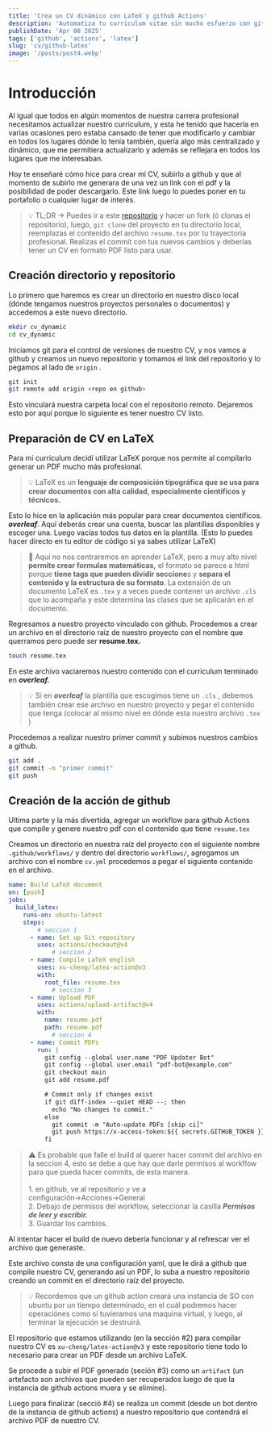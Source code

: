 ```yaml
---
title: 'Crea un CV dinámico con LaTeX y github Actions'
description: 'Automatiza tu curriculum vitae sin mucho esfuerzo con github y LaTeX'
publishDate: 'Apr 08 2025'
tags: ['github', 'actions', 'latex']
slug: 'cv/github-latex'
image: '/posts/post4.webp'
---
```


# Introducción


Al igual que todos en algún momentos de nuestra carrera profesional necesitamos actualizar nuestro curriculum, y esta he tenido que hacerla en varias ocasiones pero estaba cansado de tener que modificarlo y cambiar en todos los lugares dónde lo tenía también, quería algo más centralizado y dinámico, que me permitiera actualizarlo y además se reflejara en todos los lugares que me interesaban. 

Hoy te enseñaré cómo hice para crear mi CV, subirlo a github y que al momento de subirlo me generara de una vez un link con el pdf y la posibilidad de poder descargarlo. Este link luego lo puedes poner en tu portafolio o cualquier lugar de interés.

>💡 TL;DR → Puedes ir a este [repositorio](https://github.com/SimonCrA/cv_dynamic) y hacer un fork (ó clonas el repositorio), luego, `git clone` del proyecto en tu directorio local, reemplazas el contenido del archivo `resume.tex` por tu trayectoria profesional. Realizas el commit con tus nuevos cambios y deberías tener un CV en formato PDF listo para usar.

## Creación directorio y repositorio

Lo primero que haremos es crear un directorio en nuestro disco local (dónde tengamos nuestros proyectos personales o documentos) y accedemos a este nuevo directorio. 

```bash
mkdir cv_dynamic
cd cv_dynamic
```

Iniciamos git para el control de versiones de nuestro CV, y nos vamos a github y creamos un nuevo repositorio y tomamos el link del repositorio y lo pegamos al lado de `origin` .

```bash
git init
git remote add origin <repo en github>

```

Esto vinculará nuestra carpeta local con el repositorio remoto. Dejaremos esto por aquí porque lo siguiente es tener nuestro CV listo.

## Preparación de CV en LaTeX

Para mi curriculum decidí utilizar LaTeX porque nos permite al compilarlo generar un PDF mucho más profesional.

>💡 LaTeX es un **lenguaje de composición tipográfica que se usa para crear documentos con alta calidad, especialmente científicos y técnicos.**

Esto lo hice en la aplicación más popular para crear documentos científicos. ***overleaf***. Aquí deberás crear una cuenta, buscar las plantillas disponibles y escoger una. Luego vacías todos tus datos en la plantilla. (Esto lo puedes hacer directo en tu editor de código si ya sabes utilizar LaTeX)

>📢 Aquí no nos centraremos en aprender LaTeX, pero a muy alto nivel **permite crear formulas matemáticas,** el formato se parece a html porque **tiene tags que pueden dividir seccione**s y **separa el contenido y la estructura de su formato**. La extensión de un documento LaTeX es `.tex`  y a veces puede contener un archivo `.cls`  que lo acompaña y este determina las clases que se aplicarán en el documento.

Regresamos a nuestro proyecto vinculado con github. Procedemos a crear un archivo en el directorio raíz de nuestro proyecto con el nombre que querramos pero puede ser **resume.tex.**

```bash
touch resume.tex
```

En este archivo vaciaremos nuestro contenido con el curriculum terminado en ***overleaf.***

>💡 Si en ***overleaf*** la plantilla que escogimos tiene un `.cls` , debemos también crear ese archivo en nuestro proyecto y pegar el contenido que tenga (colocar al mismo nivel en dónde esta nuestro archivo `.tex` )

Procedemos a realizar nuestro primer commit y subimos nuestros cambios a github.

```bash
git add .
git commit -m "primer commit"
git push
```

## Creación de la acción de github

Ultima parte y la más divertida, agregar un workflow para github Actions que compile y genere nuestro pdf con el contenido que tiene `resume.tex`

Creamos un directorio en nuestra raíz del proyecto con el siguiente nombre `.github/workflows/` y dentro del directorio `workflows/`, agregamos un archivo  con el nombre `cv.yml` procedemos a pegar el siguiente contenido en el archivo.

```yaml
name: Build LaTeX document
on: [push]
jobs:
  build_latex:
    runs-on: ubuntu-latest
    steps:
	    # seccion 1
      - name: Set up Git repository
        uses: actions/checkout@v4
			# seccion 2
      - name: Compile LaTeX english
        uses: xu-cheng/latex-action@v3
        with:
          root_file: resume.tex
			# seccion 3
      - name: Upload PDF
        uses: actions/upload-artifact@v4
        with:
          name: resume.pdf
          path: resume.pdf
			# seccion 4
      - name: Commit PDFs
        run: |
          git config --global user.name "PDF Updater Bot"
          git config --global user.email "pdf-bot@example.com"
          git checkout main
          git add resume.pdf

          # Commit only if changes exist
          if git diff-index --quiet HEAD --; then
            echo "No changes to commit."
          else
            git commit -m "Auto-update PDFs [skip ci]"
            git push https://x-access-token:${{ secrets.GITHUB_TOKEN }}@github.com/${{ github.repository }}.git main
          fi

```

>⚠️ Es probable que falle el build al querer hacer commit del archivo en la seccion 4, esto se debe a que hay que darle permisos al workflow para que pueda hacer commits, de esta manera.  <br><br> 1. en github, ve al repositorio y ve a configuración→Acciones→General <br> 2. Debajo de permisos del workflow, seleccionar la casilla ***Permisos de leer y escribir.*** <br>3. Guardar los cambios.

Al intentar hacer el build de nuevo debería funcionar y al refrescar ver el archivo que generaste.

Este archivo consta de una configuración yaml, que le dirá a github que compile nuestro CV, generando así un PDF, lo suba a nuestro repositorio creando un commit en el directorio raíz del proyecto.

>💡 Recordemos que un github action creará una instancia de SO con ubuntu por un tiempo determinado, en el cuál podremos hacer operaciónes como si tuvieramos una maquina virtual, y luego, al terminar la ejecución se destruirá.

El repositorio que estamos utilizando (en la sección #2) para compilar nuestro CV es `xu-cheng/latex-action@v3`  y este repositorio tiene todo lo necesario para crear un PDF desde un archivo LaTeX. 

Se procede a subir el PDF generado (seción #3) como un `artifact`  (un artefacto son archivos que pueden ser recuperados luego de que la instancia de github actions muera y se elimine).

Luego para finalizar (secció #4) se realiza un commit (desde un bot dentro de la instancia de github actions) a nuestro repositorio que contendrá el archivo PDF de nuestro CV.
